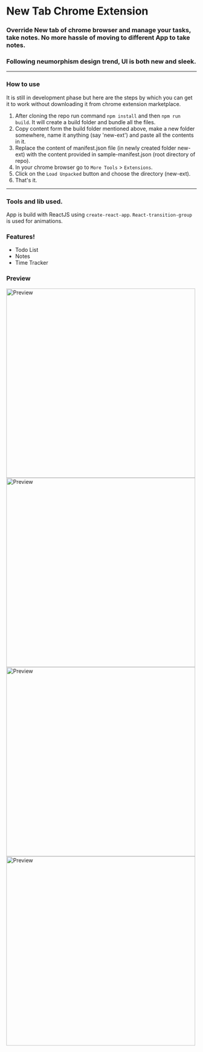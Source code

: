 # New Tab Chrome Extension

### Override New tab of chrome browser and manage your tasks, take notes. No more hassle of moving to different App to take notes.
### Following neumorphism design trend, UI is both new and sleek.
---

### How to use

It is still in development phase but here are the steps by which you can get it to work without downloading it from chrome extension marketplace.
1. After cloning the repo run command `npm install` and then `npm run build`. It will create a build folder and bundle all the files.
2. Copy content form the build folder mentioned above, make a new folder somewhere, name it anything (say 'new-ext') and paste all the contents in it.
3. Replace the content of manifest.json file (in newly created folder new-ext) with the content provided in sample-manifest.json (root directory of repo).
4. In your chrome browser go to `More Tools` > `Extensions`.
5. Click on the `Load Unpacked` button and choose the directory (new-ext).
6. That's it.
---

### Tools and lib used.

App is build with ReactJS using `create-react-app`.
`React-transition-group` is used for animations.

### Features!

  - Todo List
  - Notes
  - Time Tracker

### Preview
<img src="https://i.imgur.com/pVeyuue.png" width="500px" alt="Preview"/>
<img src="https://i.imgur.com/vlTEgZN.png" width="500px" alt="Preview"/>
<img src="https://i.imgur.com/wZpmvWO.png" width="500px" alt="Preview"/>
<img src="https://i.imgur.com/s88yZL3.png" width="500px" alt="Preview"/>
